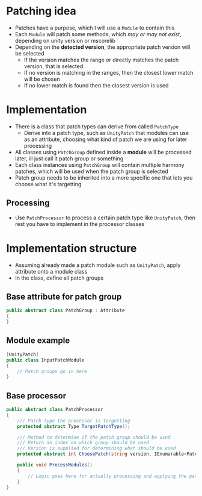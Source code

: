 # Patching idea
- Patches have a purpose, which I will use a `Module` to contain this
- Each `Module` will patch some methods, which *may or may not exist*, depending on unity version or mscorelib
- Depending on the **detected version**, the appropriate patch version will be selected
  - If the version matches the range or directly matches the patch version, that is selected
  - If no version is matching in the ranges, then the closest lower match will be chosen
  - If no lower match is found then the closest version is used

# Implementation
- There is a class that patch types can derive from called `PatchType`
  - Derive into a patch type, such as `UnityPatch` that modules can use as an attribute, choosing what kind of patch we are using for later processing
- All classes using `PatchGroup` defined inside a **module** will be processed later, ill just call it patch group or something
- Each class instances using `PatchGroup` will contain multiple harmony patches, which will be used when the patch group is selected
- Patch group needs to be inherited into a more specific one that lets you choose what it's targetting

## Processing
- Use `PatchProcessor` to process a certain patch type like `UnityPatch`, then rest you have to implement in the processor classes

# Implementation structure
- Assuming already made a patch module such as `UnityPatch`, apply attribute onto a module class
- In the class, define all patch groups

## Base attribute for patch group
```cs
public abstract class PatchGroup : Attribute
{
}
```

## Module example
```cs
[UnityPatch]
public class InputPatchModule
{
    // Patch groups go in here
}
```

## Base processor
```cs
public abstract class PatchProcessor
{
    /// Patch type the processor is targetting
    protected abstract Type TargetPatchType();

    /// Method to determine if the patch group should be used
    /// Return an index on which group should be used
    /// Version is supplied for determining what should be used
    protected abstract int ChoosePatch(string version, IEnumarable<PatchGroup> patchGroups);

    public void ProcessModules()
    {
        // Logic goes here for actually processing and applying the patches
    }
}
```